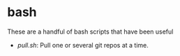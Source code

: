 # bash
These are a handful of bash scripts that have been useful

- *pull.sh*: Pull one or several git repos at a time.
